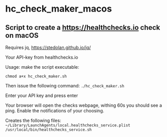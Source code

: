 # hc_check_maker_macos
## Script to create a https://healthchecks.io check on macOS
Requires jq, https://stedolan.github.io/jq/

Your API-key from healthchecks.io

Usage: 
make the script executable:

`chmod a+x hc_check_maker.sh`

Then issue the following command:
`./hc_check_maker.sh`

Enter your API key and press enter

Your browser will open the checks webpage, withing 60s you should see a ping.
Enable the notifications of your choosing.

Creates the following files:
`~/Library/LaunchAgents/local.healthchecks_service.plist`
`/usr/local/bin/healthchecks_service.sh`

